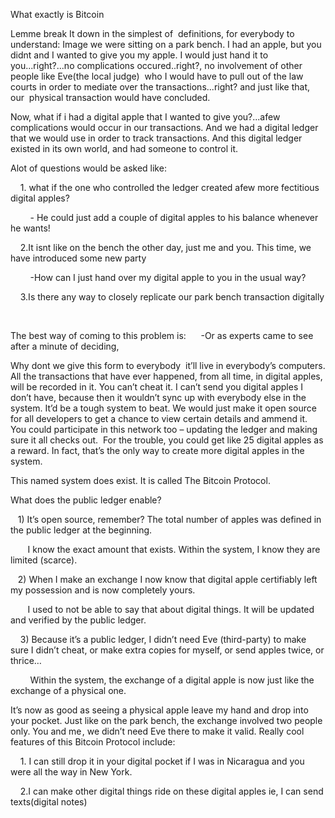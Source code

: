 What exactly is Bitcoin

Lemme break It down in the simplest of  definitions, for everybody to understand:
Image we were sitting on a park bench. I had an apple, but you didnt and I wanted to give you my apple.
I would just hand it to you...right?...no complications occured..right?, no involvement of other people like Eve(the local judge) 
who I would have to pull out of the law courts in order to mediate over the transactions...right?
and just like that, our  physical transaction would have concluded.

Now, what if i had a digital apple that I wanted to give you?...afew complications would occur in our transactions.
And we had a digital ledger that we would use in order to track transactions.
And this digital ledger existed in its own world, and had someone to control it.

Alot of questions would be asked like:

    1. what if the one who controlled the ledger created afew more fectitious digital apples? 

        - He could just add a couple of digital apples to his balance whenever he wants!

    2.It isnt like on the bench the other day, just me and you. This time, we have introduced some new party

        -How can I just hand over my digital apple to you in the usual way?

    3.Is there any way to closely replicate our park bench transaction digitally

    

The best way of coming to this problem is: 
    -Or as experts came to see after a minute of deciding, 
    

Why dont we give this form to everybody  it’ll live in everybody’s computers. All the transactions that have ever happened, from all time, in digital apples, will be recorded in it.
You can’t cheat it. I can’t send you digital apples I don’t have, because then it wouldn’t sync up with everybody else in the system. It’d be a tough system to beat.
We would just make it open source for all developers to get a chance to view certain details and ammend it.
You could participate in this network too – updating the ledger and making sure it all checks out. 
For the trouble, you could get like 25 digital apples as a reward. In fact, that’s the only way to create more digital apples in the system.

This named system does exist. It is called The Bitcoin Protocol.

What does the public ledger enable?

   1) It’s open source, remember? The total number of apples was defined in the public ledger at the beginning. 

       I know the exact amount that exists. Within the system, I know they are limited (scarce).

   2) When I make an exchange I now know that digital apple certifiably left my possession and is now completely yours. 

       I used to not be able to say that about digital things. It will be updated and verified by the public ledger.

    3) Because it’s a public ledger, I didn’t need Eve (third-party) to make sure I didn’t cheat, or make extra copies for myself, or send apples twice, or thrice…

        Within the system, the exchange of a digital apple is now just like the exchange of a physical one. 

It’s now as good as seeing a physical apple leave my hand and drop into your pocket.
Just like on the park bench, the exchange involved two people only. You and me , we didn’t need Eve there to make it valid.
Really cool features of this Bitcoin Protocol include:

    1. I can still drop it in your digital pocket if I was in Nicaragua and you were all the way in New York.

    2.I can make other digital things ride on these digital apples ie, I can send texts(digital notes)

